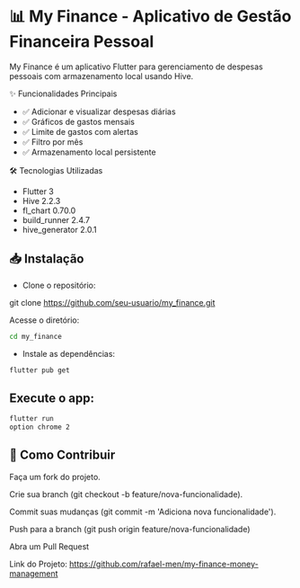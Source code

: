 # 📊 My Finance - Aplicativo de Gestão Financeira Pessoal

My Finance é um aplicativo Flutter para gerenciamento de despesas pessoais com armazenamento local usando Hive.

✨ Funcionalidades Principais
- ✅ Adicionar e visualizar despesas diárias
- ✅ Gráficos de gastos mensais
- ✅ Limite de gastos com alertas
- ✅ Filtro por mês
- ✅ Armazenamento local persistente

🛠 Tecnologias Utilizadas
- Flutter 3
- Hive 2.2.3 
- fl_chart 0.70.0
- build_runner 2.4.7
- hive_generator 2.0.1

## 📥 Instalação
- Clone o repositório:

git clone https://github.com/seu-usuario/my_finance.git

Acesse o diretório:

```bash
cd my_finance
```

- Instale as dependências:

```bash
flutter pub get
```
## Execute o app:

```bash
flutter run
option chrome 2
```

## 🔄 Como Contribuir

Faça um fork do projeto.

Crie sua branch (git checkout -b feature/nova-funcionalidade).

Commit suas mudanças (git commit -m 'Adiciona nova funcionalidade').

Push para a branch (git push origin feature/nova-funcionalidade)

Abra um Pull Request

Link do Projeto: https://github.com/rafael-men/my-finance-money-management
